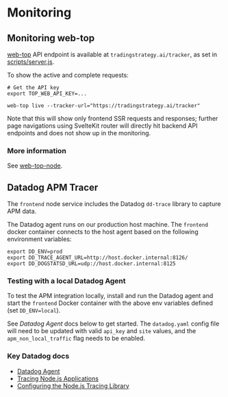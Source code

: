 # Monitoring

## Monitoring web-top

[web-top](https://top-framework.readthedocs.io/en/latest/web-top/index.html) API endpoint is available at `tradingstrategy.ai/tracker`,
as set in [scripts/server.js](../scripts/server.js).

To show the active and complete requests:

```shell
# Get the API key
export TOP_WEB_API_KEY=...

web-top live --tracker-url="https://tradingstrategy.ai/tracker"
```

Note that this will show only frontend SSR requests and responses;
further page navigations using SvelteKit router will directly
hit backend API endpoints and does not show up in the monitoring.

### More information

See [web-top-node](https://github.com/tradingstrategy-ai/web-top-node).

## Datadog APM Tracer

The `frontend` node service includes the Datadog `dd-trace` library to
capture APM data.

The Datadog agent runs on our production host machine. The `frontend`
docker container connects to the host agent based on the following
environment variables:

```
export DD_ENV=prod
export DD_TRACE_AGENT_URL=http://host.docker.internal:8126/
export DD_DOGSTATSD_URL=udp://host.docker.internal:8125
```

### Testing with a local Datadog Agent

To test the APM integration locally, install and run the Datadog agent
and start the `frontend` Docker container with the above env variables
defined (set `DD_ENV=local`).

See _Datadog Agent_ docs below to get started. The `datadog.yaml` config
file will need to be updated with valid `api_key` and `site` values, and
the `apm_non_local_traffic` flag needs to be enabled.

### Key Datadog docs

- [Datadog Agent](https://docs.datadoghq.com/agent/)
- [Tracing Node.js Applications](https://docs.datadoghq.com/tracing/trace_collection/dd_libraries/nodejs/?tab=containers)
- [Configuring the Node.js Tracing Library](https://docs.datadoghq.com/tracing/trace_collection/library_config/nodejs/)
